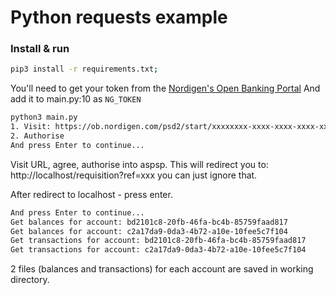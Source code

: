 # Python requests example
### Install & run


```bash
pip3 install -r requirements.txt;
```

You'll need to get your token from the [Nordigen's Open Banking Portal](https://ob.nordigen.com/login/)
And add it to main.py:10 as ```NG_TOKEN```

```bash
python3 main.py 
1. Visit: https://ob.nordigen.com/psd2/start/xxxxxxxx-xxxx-xxxx-xxxx-xxxxxxxxxxxx/REVOLUT_REVOGB21
2. Authorise
And press Enter to continue...
```
Visit URL, agree, authorise into aspsp.
This will redirect you to: http://localhost/requisition?ref=xxx you can just ignore that.

After redirect to localhost - press enter.

```bash
And press Enter to continue... 
Get balances for account: bd2101c8-20fb-46fa-bc4b-85759faad817
Get balances for account: c2a17da9-0da3-4b72-a10e-10fee5c7f104
Get transactions for account: bd2101c8-20fb-46fa-bc4b-85759faad817
Get transactions for account: c2a17da9-0da3-4b72-a10e-10fee5c7f104
```
2 files (balances and transactions) for each account are saved in working directory.